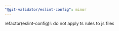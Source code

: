 ```yaml
---
"@git-validator/eslint-config": minor
---
```


refactor(eslint-config)!: do not apply ts rules to js files
